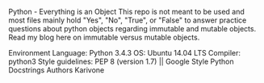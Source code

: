 Python - Everything is an Object
This repo is not meant to be used and most files mainly hold "Yes", "No", "True", or "False" to answer practice questions about python objects regarding immutable and mutable objects. Read my blog here on immutable versus mutable objects.

Environment
Language: Python 3.4.3
OS: Ubuntu 14.04 LTS
Compiler: python3
Style guidelines: PEP 8 (version 1.7) || Google Style Python Docstrings
Authors
Karivone